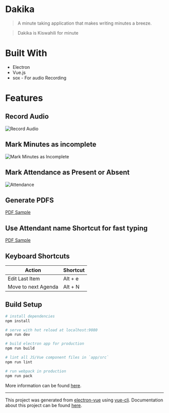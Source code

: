 # Dakika
> A minute taking application that makes writing minutes a breeze.

> Dakika is Kiswahili for minute

# Built With
* Electron
* Vue.js
* sox - For audio Recording

# Features
## Record Audio
![Record Audio](http://codedcell.com/storage/MinutesAudioRecording.gif)
## Mark Minutes as incomplete
![Mark Minutes as Incomplete](http://codedcell.com/storage/IncompleteMinutes.gif)
## Mark Attendance as Present or Absent
![Attendance](http://codedcell.com/storage/UserPresence.gif)
## Generate PDFS
[PDF Sample](http://codedcell.com/storage/MeetingExamplePDF.pdf)
## Use Attendant name Shortcut for fast typing
[PDF Sample](http://codedcell.com/storage/Extrapolate.gif)


## Keyboard Shortcuts
Action | Shortcut
------------ | -------------
Edit Last Item | Alt + e
Move to next Agenda | Alt + N

## Build Setup

``` bash
# install dependencies
npm install

# serve with hot reload at localhost:9080
npm run dev

# build electron app for production
npm run build

# lint all JS/Vue component files in `app/src`
npm run lint

# run webpack in production
npm run pack
```
More information can be found [here](https://simulatedgreg.gitbooks.io/electron-vue/content/docs/npm_scripts.html).

---

This project was generated from [electron-vue](https://github.com/SimulatedGREG/electron-vue) using [vue-cli](https://github.com/vuejs/vue-cli). Documentation about this project can be found [here](https://simulatedgreg.gitbooks.io/electron-vue/content/index.html).
